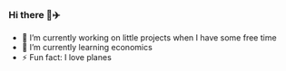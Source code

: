 ### Hi there 👋✈️


- 🔭 I’m currently working on little projects when I have some free time
- 🌱 I’m currently learning economics 
- ⚡ Fun fact: I love planes

